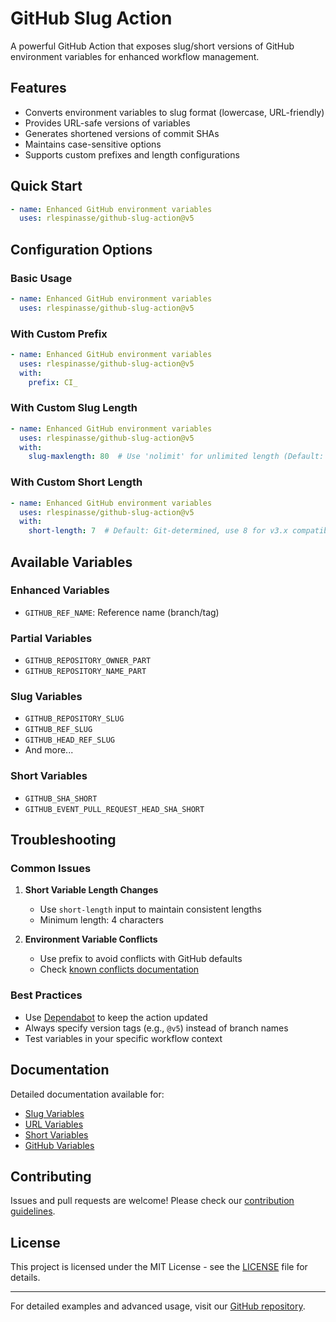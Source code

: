 # GitHub Slug Action

A powerful GitHub Action that exposes slug/short versions of GitHub environment variables for enhanced workflow management.

## Features

- Converts environment variables to slug format (lowercase, URL-friendly)
- Provides URL-safe versions of variables
- Generates shortened versions of commit SHAs
- Maintains case-sensitive options
- Supports custom prefixes and length configurations

## Quick Start

```yaml
- name: Enhanced GitHub environment variables
  uses: rlespinasse/github-slug-action@v5
```

## Configuration Options

### Basic Usage

```yaml
- name: Enhanced GitHub environment variables
  uses: rlespinasse/github-slug-action@v5
```

### With Custom Prefix

```yaml
- name: Enhanced GitHub environment variables
  uses: rlespinasse/github-slug-action@v5
  with:
    prefix: CI_
```

### With Custom Slug Length

```yaml
- name: Enhanced GitHub environment variables
  uses: rlespinasse/github-slug-action@v5
  with:
    slug-maxlength: 80  # Use 'nolimit' for unlimited length (Default: 63)
```

### With Custom Short Length

```yaml
- name: Enhanced GitHub environment variables
  uses: rlespinasse/github-slug-action@v5
  with:
    short-length: 7  # Default: Git-determined, use 8 for v3.x compatibility
```

## Available Variables

### Enhanced Variables

- `GITHUB_REF_NAME`: Reference name (branch/tag)

### Partial Variables

- `GITHUB_REPOSITORY_OWNER_PART`
- `GITHUB_REPOSITORY_NAME_PART`

### Slug Variables

- `GITHUB_REPOSITORY_SLUG`
- `GITHUB_REF_SLUG`
- `GITHUB_HEAD_REF_SLUG`
- And more...

### Short Variables

- `GITHUB_SHA_SHORT`
- `GITHUB_EVENT_PULL_REQUEST_HEAD_SHA_SHORT`

## Troubleshooting

### Common Issues

1. **Short Variable Length Changes**
   - Use `short-length` input to maintain consistent lengths
   - Minimum length: 4 characters

2. **Environment Variable Conflicts**
   - Use prefix to avoid conflicts with GitHub defaults
   - Check [known conflicts documentation](docs/conflicts.md)

### Best Practices

- Use [Dependabot](https://docs.github.com/en/code-security/dependabot) to keep the action updated
- Always specify version tags (e.g., `@v5`) instead of branch names
- Test variables in your specific workflow context

## Documentation

Detailed documentation available for:

- [Slug Variables](docs/slug-variables.md)
- [URL Variables](docs/slug-url-variables.md)
- [Short Variables](docs/short-variables.md)
- [GitHub Variables](docs/github-variables.md)

## Contributing

Issues and pull requests are welcome! Please check our [contribution guidelines](CONTRIBUTING.md).

## License

This project is licensed under the MIT License - see the [LICENSE](LICENSE) file for details.

---

For detailed examples and advanced usage, visit our [GitHub repository](https://github.com/rlespinasse/github-slug-action).

